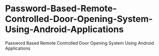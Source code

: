 # Password-Based-Remote-Controlled-Door-Opening-System-Using-Android-Applications
Password Based Remote Controlled Door Opening System Using Android Applications

